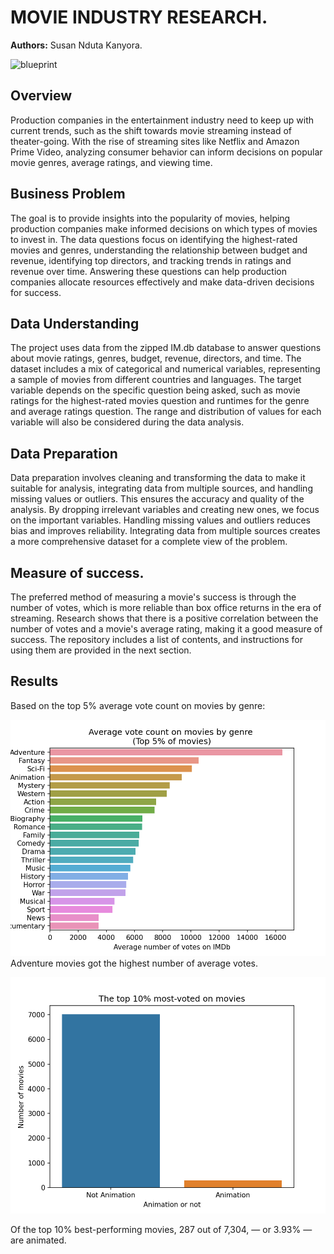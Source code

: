# MOVIE INDUSTRY RESEARCH.
**Authors:** Susan Nduta Kanyora.

![blueprint](images/director_shot.jpeg)



## Overview
Production companies in the entertainment industry need to keep up with current trends, such as the shift towards movie streaming instead of theater-going. With the rise of streaming sites like Netflix and Amazon Prime Video, analyzing consumer behavior can inform decisions on popular movie genres, average ratings, and viewing time.

## Business Problem
The goal is to provide insights into the popularity of movies, helping production companies make informed decisions on which types of movies to invest in. The data questions focus on identifying the highest-rated movies and genres, understanding the relationship between budget and revenue, identifying top directors, and tracking trends in ratings and revenue over time. Answering these questions can help production companies allocate resources effectively and make data-driven decisions for success.


## Data Understanding
The project uses data from the zipped IM.db database to answer questions about movie ratings, genres, budget, revenue, directors, and time. The dataset includes a mix of categorical and numerical variables, representing a sample of movies from different countries and languages. The target variable depends on the specific question being asked, such as movie ratings for the highest-rated movies question and runtimes for the genre and average ratings question. The range and distribution of values for each variable will also be considered during the data analysis.

## Data Preparation
Data preparation involves cleaning and transforming the data to make it suitable for analysis, integrating data from multiple sources, and handling missing values or outliers. This ensures the accuracy and quality of the analysis. By dropping irrelevant variables and creating new ones, we focus on the important variables. Handling missing values and outliers reduces bias and improves reliability. Integrating data from multiple sources creates a more comprehensive dataset for a complete view of the problem.

## Measure of success.
The preferred method of measuring a movie's success is through the number of votes, which is more reliable than box office returns in the era of streaming. Research shows that there is a positive correlation between the number of votes and a movie's average rating, making it a good measure of success. The repository includes a list of contents, and instructions for using them are provided in the next section.

## Results 
Based on the top 5% average vote count on movies by genre:


![image](images/top_genres.png)
Adventure movies got the highest number of average votes.


![image](images/animation.png)















Of the top 10% best-performing movies, 287 out of 7,304, — or 3.93% — are animated.